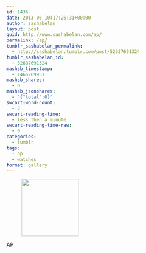 ```yaml
---
id: 1436
date: 2013-06-10T17:26:31+00:00
author: sashabelan
layout: post
guid: http://www.sashabelan.com/ap/
permalink: /ap/
tumblr_sashabelan_permalink:
  - http://sashabelan.tumblr.com/post/52637691324
tumblr_sashabelan_id:
  - 52637691324
mashsb_timestamp:
  - 1465269951
mashsb_shares:
  - 0
mashsb_jsonshares:
  - '{"total":0}'
swcart-word-count:
  - 2
swcart-reading-time:
  - less then a minute
swcart-reading-time-raw:
  - 0
categories:
  - tumblr
tags:
  - ap
  - watches
format: gallery
---
```

<div id='gallery-443' class='gallery galleryid-1436 gallery-columns-3 gallery-size-thumbnail'>
  <figure class='gallery-item'> 
  
  <div class='gallery-icon portrait'>
    <a href='http://www.sashabelan.ru/ap/attachment/1437/'><img width="150" height="150" src="http://www.sashabelan.ru/wp-content/uploads/2013/06/tumblr_mo6ts7sf8h1qarj97o1_500-150x150.jpg" class="attachment-thumbnail size-thumbnail" alt="" /></a>
  </div></figure>
</div>

AP